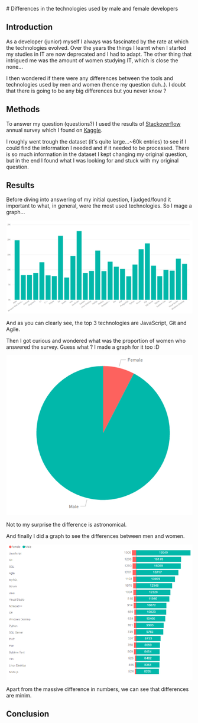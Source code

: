 # Differences in the technologies used by male and female developers

## Introduction
As a developer (junior) myself I always was fascinated by the rate at which the technologies evolved. Over the years the things I learnt when I started my studies in IT are now deprecated and I had to adapt. The other thing that intrigued me was the amount of women studying IT, which is close the none...

I then wondered if there were any differences between the tools and technologies used by men and women (hence my question duh..). I doubt that there is going to be any big differences but you never know ?

## Methods

To answer my question (questions?) I used the results of [Stackoverflow](https://stackoverflow.com/) annual survey which I found on [Kaggle](https://kaggle.com/).

I roughly went trough the dataset (it's quite large...~60k entries) to see if I could find the information I needed and if it needed to be processed. There is so much information in the dataset I kept changing my original question, but in the end I found what I was looking for and stuck with my original question.

## Results
Before diving into answering of my initial question, I judged/found it important to what, in general, were the most used technologies. So I mage a graph...

![Technologies](../figures/final/technologies.png)

And as you can clearly see, the top 3 technologies are JavaScript, Git and Agile.

Then I got curious and wondered what was the proportion of women who answered the survey. Guess what ? I made a graph for it too :D

![Women and men proportion](../figures/final/women-men-proportion.png)

Not to my surprise the difference is astronomical.

And finally I did a graph to see the differences between men and women.

![Differences](../figures/final/diff_techno_women_vs_men.png)

Apart from the massive difference in numbers, we can see that differences are minim.

## Conclusion
